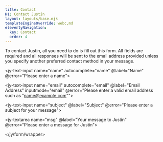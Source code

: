 ```yaml
---
title: Contact
H1: Contact Justin
layout: layouts/base.njk
templateEngineOverride: webc,md
eleventyNavigation:
  key: Contact
  order: 4
---
```

To contact Justin, all you need to do is fill out this form. All fields are required and all responses will be sent to the email address provided unless you specify another preferred contact method in your message.

<jy-form-wrapper>

<jy-text-input name="name" autocomplete="name" @label="Name" @error="Please enter a name"></jy-text-input>

<jy-text-input name="email" autocomplete="email" @label="Email Address" inputmode="email" @error="Please enter a valid email address such as &quot;name@example.com&quot;"></jy-text-input>

<jy-text-input name="subject" @label="Subject" @error="Please enter a subject for your message"></jy-text-input>

<jy-textarea name="msg" @label="Your message to Justin" @error="Please enter a message for Justin"></jy-textarea>

</jy/form/wrapper>